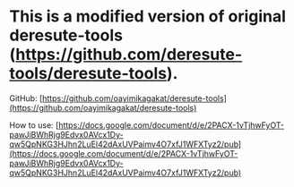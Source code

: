 # This is a modified version of original deresute-tools (https://github.com/deresute-tools/deresute-tools).

GitHub: [https://github.com/oayimikagakat/deresute-tools](https://github.com/oayimikagakat/deresute-tools)

How to use: [https://docs.google.com/document/d/e/2PACX-1vTjhwFyOT-pawJiBWhRjg9Edvx0AVcx1Dy-qw5QpNKG3HJhn2LuEl42dAxUVPaimv4O7xfJ1WFXTyz2/pub](https://docs.google.com/document/d/e/2PACX-1vTjhwFyOT-pawJiBWhRjg9Edvx0AVcx1Dy-qw5QpNKG3HJhn2LuEl42dAxUVPaimv4O7xfJ1WFXTyz2/pub)

